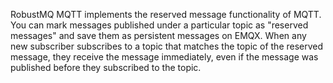 RobustMQ MQTT implements the reserved message functionality of MQTT. You can mark messages published under a particular topic as "reserved messages" and save them as persistent messages on EMQX. When any new subscriber subscribes to a topic that matches the topic of the reserved message, they receive the message immediately, even if the message was published before they subscribed to the topic.